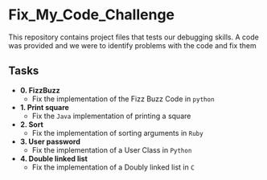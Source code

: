 # Fix_My_Code_Challenge

This repository contains project files that tests our debugging skills. A code was provided and we were to identify problems with the code and fix them

## Tasks

* **0. FizzBuzz**
	* Fix the implementation of the Fizz Buzz Code in `python`
* **1. Print square**
	* Fix the `Java` implementation of printing a square
* **2. Sort**
	* Fix the implementation of sorting arguments in `Ruby`
* **3. User password**
	* Fix the implementation of a User Class in `Python`
* **4. Double linked list**
	* Fix the implementation of a Doubly linked list in `C`
